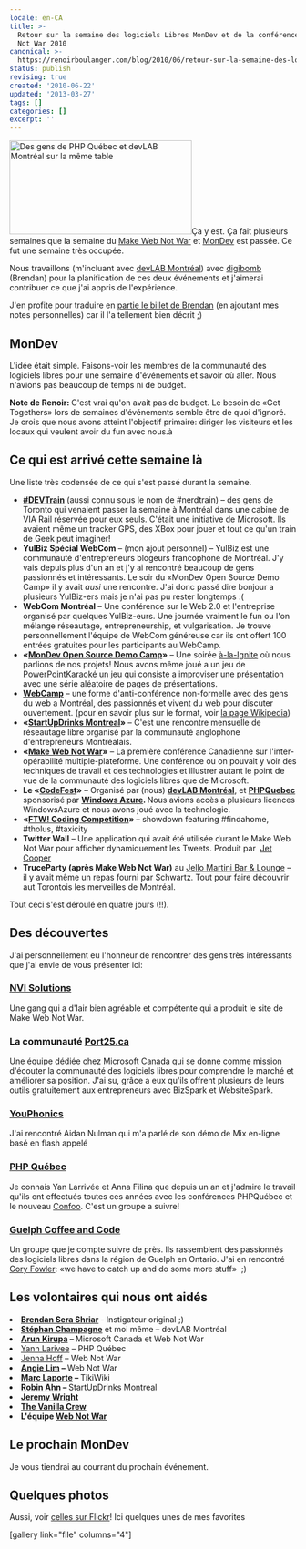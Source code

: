 ```yaml
---
locale: en-CA
title: >-
  Retour sur la semaine des logiciels Libres MonDev et de la conférence Make Web
  Not War 2010
canonical: >-
  https://renoirboulanger.com/blog/2010/06/retour-sur-la-semaine-des-logiciels-libres-mondev-et-de-la-conference-make-web-not-war-2010/
status: publish
revising: true
created: '2010-06-22'
updated: '2013-03-27'
tags: []
categories: []
excerpt: ''
---
```


<img class="alignright" title="Des gens de PHP Québec et devLAB Montréal sur la même table" src="http://renoirboulanger.com/wp-content/uploads/2010/05/Codefest.jpg" alt="Des gens de PHP Québec et devLAB Montréal sur la même table" width="320" height="165" />Ça y est. Ça fait plusieurs semaines que la semaine du <a href="http://webnotwar.ca">Make Web Not War</a> et <a href="http://mondev.org">MonDev</a> est passée. Ce fut une semaine très occupée.

Nous travaillons (m'incluant avec <a href="http://devlabmtl.org">devLAB Montréal</a>) avec <a href="http://dropthedigibomb.com">digibomb</a> (Brendan) pour la planification de ces deux événements et j'aimerai contribuer ce que j'ai appris de l'expérience.

J'en profite pour traduire en <a href="http://dropthedigibomb.com/2010/mondev-and-web-not-war-recap/">partie le billet de Brendan</a> (en ajoutant mes notes personnelles) car il l'a tellement bien décrit ;)
<h2>MonDev</h2>
L'idée était simple. Faisons-voir les membres de la communauté des logiciels libres pour une semaine d'événements et savoir où aller. Nous n'avions pas beaucoup de temps ni de budget.

<strong>Note de Renoir: </strong>C'est vrai qu'on avait pas de budget. Le besoin de «Get Togethers» lors de semaines d'événements semble être de quoi d'ignoré. Je crois que nous avons atteint l'objectif primaire: diriger les visiteurs et les locaux qui veulent avoir du fun avec nous.à

<!--more-->
<h2>Ce qui est arrivé cette semaine là</h2>
Une liste très codensée de ce qui s'est passé durant la semaine.
<ul>
	<li><strong><a href="http://www.webnotwar.ca/blog/blog/features/mwnw-features-videos/all-aboard-toronto-make-web-on-the-way/">#DEVTrain</a></strong> (aussi connu sous le nom de #nerdtrain) – des gens de Toronto qui venaient passer la semaine à Montréal dans une cabine de VIA Rail réservée pour eux seuls. C'était une initiative de Microsoft. Ils avaient même un tracker GPS, des XBox pour jouer et tout ce qu'un train de Geek peut imaginer!</li>
	<li><strong>YulBiz Spécial WebCom</strong> – (mon ajout personnel) – YulBiz est une communauté d'entrepreneurs blogeurs francophone de Montréal. J'y vais depuis plus d'un an et j'y ai rencontré beaucoup de gens passionnés et intéressants. Le soir du «MonDev Open Source Demo Camp» il y avait <em>ausi</em> une rencontre. J'ai donc passé dire bonjour a plusieurs YulBiz-ers mais je n'ai pas pu rester longtemps :(</li>
	<li><strong>WebCom Montréal</strong> – Une conférence sur le Web 2.0 et l'entreprise organisé par quelques YulBiz-eurs. Une journée vraiment le fun ou l'on mélange réseautage, entrepreneurship, et vulgarisation. Je trouve personnellement l'équipe de WebCom généreuse car ils ont offert 100 entrées gratuites pour les participants au WebCamp.</li>
	<li><strong>«<a href="http://mondev.org/general/schedule/" target="_blank">MonDev Open Source Demo Camp</a>»</strong> – Une soirée <a href="http://en.wikipedia.org/wiki/Ignite_(event)">à-la-Ignite</a> où nous parlions de nos projets! Nous avons même joué a un jeu de <a href="http://en.wikipedia.org/wiki/Powerpoint-Karaoke">PowerPointKaraoké</a> un jeu qui consiste a improviser une présentation avec une série aléatoire de pages de présentations.</li>
	<li><strong><a href="http://www.facebook.com/event.php?eid=118951614801137&amp;ref=mf" target="_blank">WebCamp</a></strong> – une forme d'anti-conférence non-formelle avec des gens du web a Montréal, des passionnés et vivent du web pour discuter ouvertement. (pour en savoir plus sur le format, voir <a href="http://fr.wikipedia.org/wiki/BarCamp">la page Wikipedia</a>)</li>
	<li><strong>«<a href="http://www.startupdrinks.ca/index.php/montreal/" target="_blank">StartUpDrinks Montreal</a>»</strong> – C'est une rencontre mensuelle de réseautage libre organisé par la communauté anglophone d'entrepreneurs Montréalais.</li>
	<li><strong>«<a href="http://www.webnotwar.ca/blog/schedule/">Make Web Not War</a>»</strong> – La première conférence Canadienne sur l'inter-opérabilité multiple-plateforme. Une conférence ou on pouvait y voir des techniques de travail et des technologies et illustrer autant le point de vue de la communauté des logiciels libres que de Microsoft.</li>
	<li><strong>Le «<a href="http://devlabfest.eventbrite.com/">CodeFest</a>»</strong> – Organisé par (nous) <a href="http://devlabmtl.org/"><strong>devLAB Montréal</strong></a>, et <a href="http://www.phpquebec.net/"><strong>PHPQuebec</strong></a> sponsorisé par <strong><a href="http://www.microsoft.com/windowsazure/">Windows Azure</a>. </strong>Nous avions accès a plusieurs licences WindowsAzure et nous avons joué avec la technologie.</li>
	<li><strong>«<a href="http://www.webnotwar.ca/blog/blog/features/mwnw-features-videos/pick-your-winner/">FTW! Coding Competition</a>» </strong>– showdown featuring #findahome, #tholus, #taxicity</li>
	<li><strong>Twitter Wall</strong> – Une application qui avait été utilisée durant le Make Web Not War pour afficher dynamiquement les Tweets. Produit par  <a href="http://www.jetcooper.com/">Jet Cooper</a></li>
	<li><a href="http://www.jetcooper.com/"></a><strong>TruceParty (après Make Web Not War)</strong> au <a href="http://jellomartinilounge.com/">Jello Martini Bar &amp; Lounge</a> – il y avait même un repas fourni par Schwartz. Tout pour faire découvrir aut Torontois les merveilles de Montréal.</li>
</ul>
Tout ceci s'est déroulé en quatre jours (!!).
<h2>Des découvertes</h2>
J'ai personnellement eu l'honneur de rencontrer des gens très intéressants que j'ai envie de vous présenter ici:
<h3><a href="http://www.nvisolutions.com/">NVI Solutions</a></h3>
Une gang qui a d'lair bien agréable et compétente qui a produit le site de Make Web Not War.
<h3>La communauté <a href="http://port25.ca/">Port25.ca</a></h3>
Une équipe dédiée chez Microsoft Canada qui se donne comme mission d'écouter la communauté des logiciels libres pour comprendre le marché et améliorer sa position. J'ai su, grâce a eux qu'ils offrent plusieurs de leurs outils gratuitement aux entrepreneurs avec BizSpark et WebsiteSpark.
<h3><a href="http://youphonics.com/">YouPhonics</a></h3>
J'ai rencontré Aidan Nulman qui m'a parlé de son démo de Mix en-ligne basé en flash appelé
<h3><a href="http://phpquebec.org/"> PHP Québec</a></h3>
Je connais Yan Larrivée et Anna Filina que depuis un an et j'admire le travail qu'ils ont effectués toutes ces années avec les conférences PHPQuébec et le nouveau <a href="http://www.confoo.ca">Confoo</a>. C'est un groupe a suivre!
<h3><a href="http://www.guelphcoffeeandcode.org/">Guelph Coffee and Code</a></h3>
Un groupe que je compte suivre de près. Ils rassemblent des passionnés des logiciels libres dans la région de Guelph en Ontario. J'ai en rencontré <a href="http://blog.syntaxc4.net/">Cory Fowler</a>: «we have to catch up and do some more stuff»  ;)
<h2>Les volontaires qui nous ont aidés</h2>
	<li><a href="http://www.brendanserashriar.com/"><strong>Brendan Sera Shriar</strong></a><strong> </strong>- Instigateur original ;)</li>
	<li><strong><a href="http://stephanchampagne.com">Stéphan Champagne</a></strong> et moi même – devLAB Montréal</li>
	<li><strong><a href="http://twitter.com/phponwindows" target="_blank">Arun Kirupa</a> – </strong>Microsoft Canada et Web Not War</li>
	<li><a href="http://twitter.com/ylarrivee" target="_blank">Yann Larivee</a> – PHP Québec</li>
	<li><a href="http://twitter.com/jennahoff" target="_blank">Jenna Hoff</a> – Web Not War<strong>
</strong></li>
	<li><strong><a href="http://twitter.com/angielim" target="_blank">Angie Lim</a> – </strong>Web Not War</li>
	<li><strong><a href="http://www.twitter.com/tikiwikisearch" target="_blank">Marc Laporte</a> – </strong>TikiWiki</li>
	<li><strong><a href="http://twitter.com/startupdrinksca" target="_blank">Robin Ahn</a> – </strong>StartUpDrinks Montreal</li>
	<li><strong><a href="http://twitter.com/jeremywright" target="_blank">Jeremy Wright</a></strong></li>
	<li><a href="http://twitter.com/vanilla" target="_blank"><strong>The Vanilla Crew</strong></a></li>
	<li><strong>L'équipe <a href="http://twitter.com/webnotwar" target="_blank">Web Not War</a></strong></li>
<h2></h2>
<h2>Le prochain MonDev</h2>
Je vous tiendrai au courrant du prochain événement.
<h2></h2>
<h2>Quelques photos</h2>
Aussi, voir <a href="http://www.flickr.com/groups/webnotwar">celles sur Flickr</a>! Ici quelques unes de mes favorites

[gallery link="file" columns="4"]